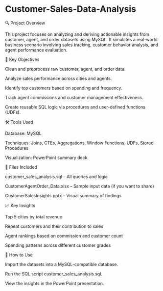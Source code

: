 # Customer-Sales-Data-Analysis

🔍 Project Overview

This project focuses on analyzing and deriving actionable insights from customer, agent, and order datasets using MySQL. It simulates a real-world business scenario involving sales tracking, customer behavior analysis, and agent performance evaluation.

🚀 Key Objectives

Clean and preprocess raw customer, agent, and order data.

Analyze sales performance across cities and agents.

Identify top customers based on spending and frequency.

Track agent commissions and customer management effectiveness.

Create reusable SQL logic via procedures and user-defined functions (UDFs).

🛠️ Tools Used

Database: MySQL

Techniques: Joins, CTEs, Aggregations, Window Functions, UDFs, Stored Procedures

Visualization: PowerPoint summary deck

📁 Files Included

customer_sales_analysis.sql – All queries and logic

CustomerAgentOrder_Data.xlsx – Sample input data (if you want to share)

CustomerSalesInsights.pptx – Visual summary of findings

📈 Key Insights

Top 5 cities by total revenue

Repeat customers and their contribution to sales

Agent rankings based on commission and customer count

Spending patterns across different customer grades

📎 How to Use

Import the datasets into a MySQL-compatible database.

Run the SQL script customer_sales_analysis.sql.

View the insights in the PowerPoint presentation.
